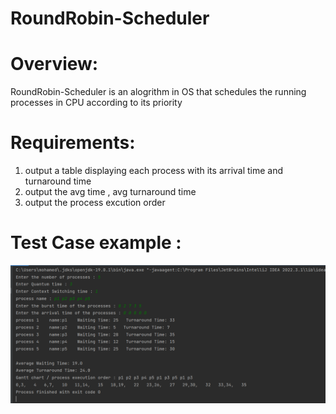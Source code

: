 # RoundRobin-Scheduler 

# Overview:
RoundRobin-Scheduler is an alogrithm in OS that schedules the running processes in CPU according to its priority  

# Requirements:
1. output a table displaying each process with its arrival time and turnaround time
2. output the avg time , avg turnaround time
3. output the process excution order

# Test Case example : 
<img src="testcase1.png">
